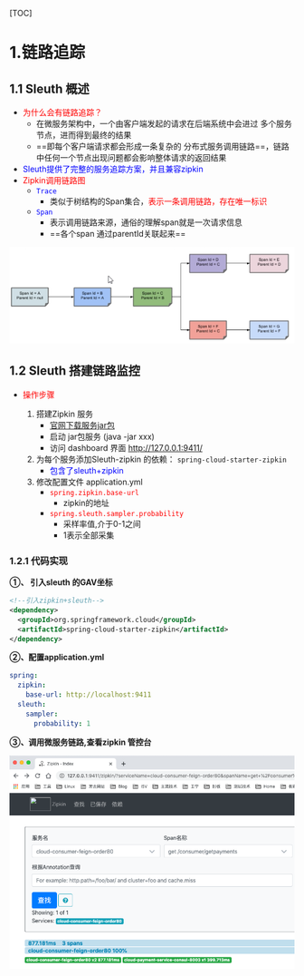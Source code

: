 [TOC]

# 1.链路追踪

## 1.1 Sleuth 概述

- <font color=red>为什么会有链路追踪？</font>
  - 在微服务架构中，一个由客户端发起的请求在后端系统中会进过 多个服务节点，进而得到最终的结果
  - ==即每个客户端请求都会形成一条复杂的 分布式服务调用链路==，链路中任何一个节点出现问题都会影响整体请求的返回结果
- <font color=blue>Sleuth提供了完整的服务追踪方案，并且兼容zipkin</font>
- <font color=red>Zipkin调用链路图</font> 
  - <font color=blue>`Trace`</font>
    - 类似于树结构的Span集合，<font color=red>表示一条调用链路，存在唯一标识</font>
  - <font color=blue>`Span`</font> 
    - 表示调用链路来源，通俗的理解span就是一次请求信息
    - ==各个span 通过parentId关联起来==

![image-20201213144952511](image/9.%E9%93%BE%E8%B7%AF%E8%BF%BD%E8%B8%AA-%20Sleuth/image-20201213144952511.png)

## 1.2 Sleuth 搭建链路监控

- <font color=red>操作步骤</font>

  1. 搭建Zipkin 服务
     - [官网下载服务jar包](https://dl.bintray.com/openzipkin/maven/io/zipkin/java/zipkin-server/)
     - 启动 jar包服务 (java -jar xxx)
     - 访问 dashboard 界面 http://127.0.0.1:9411/
  2. 为每个服务添加Sleuth-zipkin 的依赖： `spring-cloud-starter-zipkin`
     - <font color=blue>包含了sleuth+zipkin</font> 
  3. 修改配置文件 application.yml
     - <font color=red>`spring.zipkin.base-url`</font> 
       - zipkin的地址
     - <font color=red>`spring.sleuth.sampler.probability`</font> 
       - 采样率值,介于0-1之间
       - 1表示全部采集

### 1.2.1 代码实现

**①、 引入sleuth 的GAV坐标**

```xml
<!--引入zipkin+sleuth-->
<dependency>
  <groupId>org.springframework.cloud</groupId>
  <artifactId>spring-cloud-starter-zipkin</artifactId>
</dependency>
```

**②、配置application.yml**

```yml
spring:
  zipkin:
    base-url: http://localhost:9411
  sleuth:
    sampler:
      probability: 1
```



**③、调用微服务链路,查看zipkin 管控台**

![image-20201213151438991](image/9.%E9%93%BE%E8%B7%AF%E8%BF%BD%E8%B8%AA-%20Sleuth/image-20201213151438991.png)